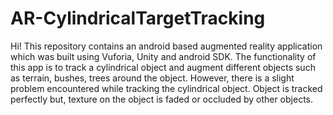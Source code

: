# AR-CylindricalTargetTracking

Hi! This repository contains an android based augmented reality application which was built using Vuforia, Unity and android SDK. The functionality of this app is to track a cylindrical object and augment different objects such as terrain, bushes, trees around the object. However, there is a slight problem encountered while tracking the cylindrical object. Object is tracked perfectly but, texture on the object is faded or occluded by other objects.
